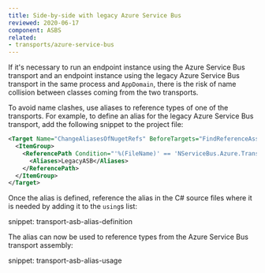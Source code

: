 ```yaml
---
title: Side-by-side with legacy Azure Service Bus
reviewed: 2020-06-17
component: ASBS
related:
- transports/azure-service-bus
---
```


If it's necessary to run an endpoint instance using the Azure Service Bus transport and an endpoint instance using the legacy Azure Service Bus transport in the same process and `AppDomain`, there is the risk of name collision between classes coming from the two transports.

To avoid name clashes, use aliases to reference types of one of the transports. For example, to define an alias for the legacy Azure Service Bus transport, add the following snippet to the project file:

```xml
<Target Name="ChangeAliasesOfNugetRefs" BeforeTargets="FindReferenceAssembliesForReferences;ResolveReferences">
  <ItemGroup>
    <ReferencePath Condition="'%(FileName)' == 'NServiceBus.Azure.Transports.WindowsAzureServiceBus'">
      <Aliases>LegacyASB</Aliases>
    </ReferencePath>
  </ItemGroup>
</Target>
```

Once the alias is defined, reference the alias in the C# source files where it is needed by adding it to the `using`s list:

snippet: transport-asb-alias-definition

The alias can now be used to reference types from the Azure Service Bus transport assembly:

snippet: transport-asb-alias-usage
